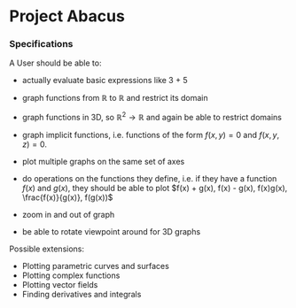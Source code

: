 # Project Abacus

### Specifications

A User should be able to:

- actually evaluate basic expressions like 3 + 5

- graph functions from $\mathbb{R}$ to $\mathbb{R}$ and restrict its domain
- graph functions in 3D, so $\mathbb{R}^2 \to \mathbb{R}$ and again be able to restrict domains
- graph implicit functions, i.e. functions of the form $f(x,y) = 0$ and $f(x, y, z) = 0$.
- plot multiple graphs on the same set of axes
- do operations on the functions they define, i.e. if they have a function $f(x)$ and $g(x)$, they should be able to plot $f(x) + g(x), f(x) - g(x), f(x)g(x), \frac{f(x)}{g(x)}, f(g(x))$ 
- zoom in and out of graph
- be able to rotate viewpoint around for 3D graphs



Possible extensions:

- Plotting parametric curves and surfaces
- Plotting complex functions
- Plotting vector fields
- Finding derivatives and integrals
